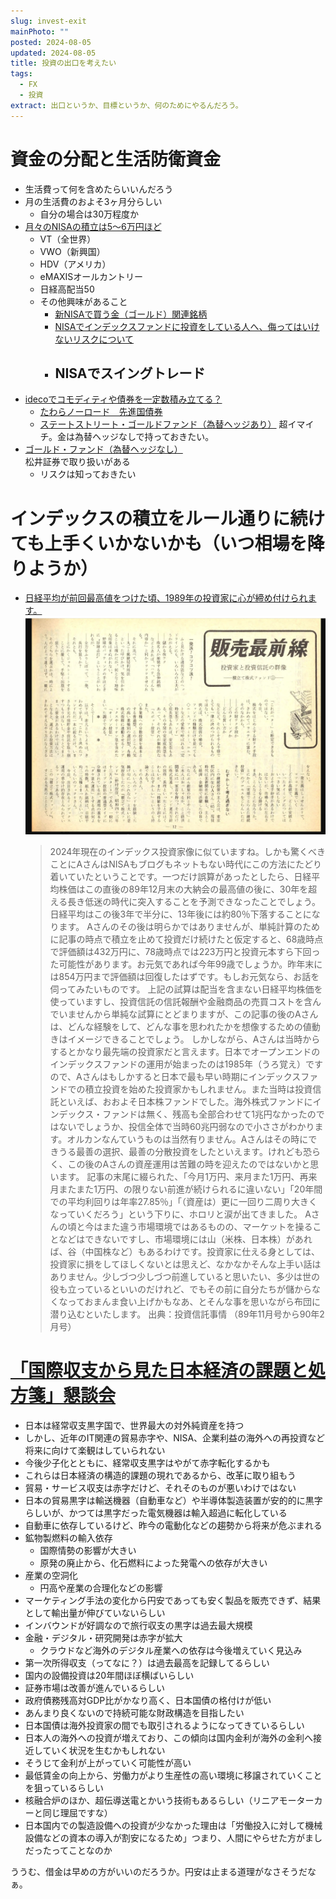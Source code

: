```yaml
---
slug: invest-exit
mainPhoto: ""
posted: 2024-08-05
updated: 2024-08-05
title: 投資の出口を考えたい
tags:
  - FX
  - 投資
extract: 出口というか、目標というか、何のためにやるんだろう。
---
```

# 資金の分配と生活防衛資金

- 生活費って何を含めたらいいんだろう
- 月の生活費のおよそ3ヶ月分らしい
  - 自分の場合は30万程度か
- [月々のNISAの積立は5〜6万円ほど](2022-11-14-NISAについて.md)
  - VT（全世界）
  - VWO（新興国）
  - HDV（アメリカ）
  - eMAXISオールカントリー
  - 日経高配当50
  - その他興味があること
      - [新NISAで買う金（ゴールド）関連銘柄](https://media.rakuten-sec.net/articles/-/43385?page=5)
      - [NISAでインデックスファンドに投資をしている人へ、侮ってはいけないリスクについて](https://media.rakuten-sec.net/articles/-/45738)
      - NISAでスイングトレード
        - 
- [idecoでコモディティや債券を一定数積み立てる？](https://dc.rakuten-sec.co.jp/service/product/)  
  - [たわらノーロード　先進国債券](https://www.rakuten-sec.co.jp/web/fund/detail/401k.html?ID=JP90C000CML2&401k_no=015&401k_name=ONE%E3%81%9F%E3%82%8F%E3%82%89%E5%85%88%E9%80%B2%E5%9B%BD%E5%82%B5%E6%A5%BD%E5%A4%A9%EF%BC%A4%EF%BC%A3)
  - [ステートストリート・ゴールドファンド（為替ヘッジあり）](https://www.rakuten-sec.co.jp/web/fund/detail/401k.html?ID=JP90C0008QL7&401k_no=028&401k_name=SS%E3%82%B4%E3%83%BC%E3%83%AB%E3%83%89%E7%82%BA%E6%9B%BFH%E3%81%82%E3%82%8A%E6%A5%BD%E5%A4%A9%EF%BC%A4%EF%BC%A3)
    超イマイチ。金は為替ヘッジなしで持っておきたい。
- [ゴールド・ファンド（為替ヘッジなし）](https://www.dcnenkin.jp/search/product.php?mode=detail&code=02312177)  
  松井証券で取り扱いがある
  - リスクは知っておきたい

# インデックスの積立をルール通りに続けても上手くいかないかも（いつ相場を降りようか）

- [日経平均が前回最高値をつけた頃、1989年の投資家に心が締め付けられます。](https://x.com/ActiveIndex/status/1750192613507154321)  
  ![投信信託情報のスクラップ](../../images/invest/invest-exit/01.png)  
  >2024年現在のインデックス投資家像に似ていますね。しかも驚くべきことにAさんはNISAもブログもネットもない時代にこの方法にたどり着いていたということです。一つだけ誤算があったとしたら、日経平均株価はこの直後の89年12月末の大納会の最高値の後に、30年を超える長き低迷の時代に突入することを予測できなったことでしょう。日経平均はこの後3年で半分に、13年後には約80％下落することになります。
  >   Aさんのその後は明らかではありませんが、単純計算のために記事の時点で積立を止めて投資だけ続けたと仮定すると、68歳時点で評価額は432万円に、78歳時点では223万円と投資元本すら下回った可能性があります。お元気であれば今年99歳でしょうか。昨年末には854万円まで評価額は回復したはずです。もしお元気なら、お話を伺ってみたいものです。
  >  上記の試算は配当を含まない日経平均株価を使っていますし、投資信託の信託報酬や金融商品の売買コストを含んでいませんから単純な試算にとどまりますが、この記事の後のAさんは、どんな経験をして、どんな事を思われたかを想像するための値動きはイメージできることでしょう。
  >  しかしながら、Aさんは当時からするとかなり最先端の投資家だと言えます。日本でオープンエンドのインデックスファンドの運用が始まったのは1985年（うろ覚え）ですので、Aさんはもしかすると日本で最も早い時期にインデックスファンドでの積立投資を始めた投資家かもしれません。また当時は投資信託といえば、おおよそ日本株ファンドでした。海外株式ファンドにインデックス・ファンドは無く、残高も全部合わせて1兆円なかったのではないでしょうか、投信全体で当時60兆円弱なので小ささがわかります。オルカンなんていうものは当然有りません。Aさんはその時にできうる最善の選択、最善の分散投資をしたといえます。けれども恐らく、この後のAさんの資産運用は苦難の時を迎えたのではないかと思います。
  >  記事の末尾に綴られた、「今月1万円、来月また1万円、再来月またまた1万円、の限りない前進が続けられるに違いない」「20年間での平均利回りは年率27.85％」「（資産は）更に一回り二周り大きくなっていくだろう」という下りに、ホロリと涙が出てきました。
  >  Aさんの頃と今はまた違う市場環境ではあるものの、マーケットを操ることなどはできないですし、市場環境には山（米株、日本株）があれば、谷（中国株など）もあるわけです。投資家に仕える身としては、投資家に損をしてほしくないとは思えど、なかなかそんな上手い話はありません。少しづつ少しづつ前進していると思いたい、多少は世の役も立っているといいのだけれど、でもその前に自分たちが儲からなくなっておまんま食い上げかもなあ、とそんな事を思いながら布団に潜り込むといたします。
  >  出典：投資信託事情 （89年11月号から90年2月号）

# [「国際収支から見た日本経済の課題と処方箋」懇談会 ](https://www.mof.go.jp/policy/international_policy/councils/bop/20240702.pdf)

 - 日本は経常収支黒字国で、世界最大の対外純資産を持つ
 - しかし、近年のIT関連の貿易赤字や、NISA、企業利益の海外への再投資など将来に向けて楽観はしていられない
 - 今後少子化とともに、経常収支黒字はやがて赤字転化するかも
 - これらは日本経済の構造的課題の現れであるから、改革に取り組もう
 - 貿易・サービス収支は赤字だけど、それそのものが悪いわけではない
 - 日本の貿易黒字は輸送機器（自動車など）や半導体製造装置が安的的に黒字らしいが、かつては黒字だった電気機器は輸入超過に転化している
 - 自動車に依存しているけど、昨今の電動化などの趨勢から将来が危ぶまれる
 - 鉱物製燃料の輸入依存
   - 国際情勢の影響が大きい
   - 原発の廃止から、化石燃料によった発電への依存が大きい
 - 産業の空洞化
   - 円高や産業の合理化などの影響
 - マーケティング手法の変化から円安であっても安く製品を販売できず、結果として輸出量が伸びていないらしい
 - インバウンドが好調なので旅行収支の黒字は過去最大規模
 - 金融・デジタル・研究開発は赤字が拡大
   - クラウドなど海外のデジタル産業への依存は今後増えていく見込み
 - 第一次所得収支（ってなに？）は過去最高を記録してるらしい
 - 国内の設備投資は20年間ほぼ横ばいらしい
 - 証券市場は改善が進んでいるらしい
 - 政府債務残高対GDP比がかなり高く、日本国債の格付けが低い
 - あんまり良くないので持続可能な財政構造を目指したい
 - 日本国債は海外投資家の間でも取引されるようになってきているらしい
 - 日本人の海外への投資が増えており、この傾向は国内金利が海外の金利へ接近していく状況を生むかもしれない
 - そうじて金利が上がっていく可能性が高い
 - 最低賃金の向上から、労働力がより生産性の高い環境に移譲されていくことを狙っているらしい
 - 核融合炉のほか、超伝導送電とかいう技術もあるらしい（リニアモーターカーと同じ理屈ですな）
 - 日本国内での製造設備への投資が少なかった理由は「労働投入に対して機械設備などの資本の導入が割安になるため」つまり、人間にやらせた方がましだったってことなのか

ううむ、借金は早めの方がいいのだろうか。円安は止まる道理がなさそうだなぁ。